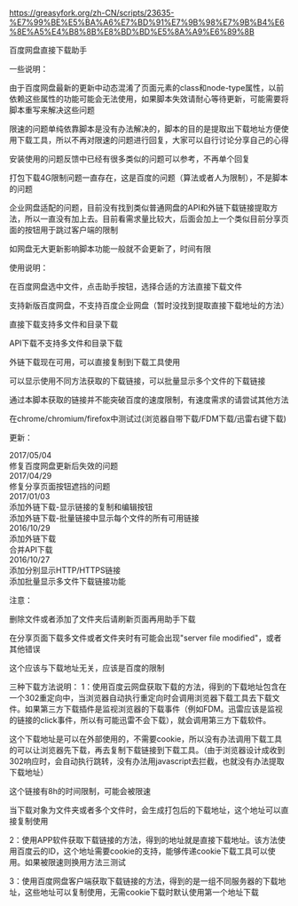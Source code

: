 https://greasyfork.org/zh-CN/scripts/23635-%E7%99%BE%E5%BA%A6%E7%BD%91%E7%9B%98%E7%9B%B4%E6%8E%A5%E4%B8%8B%E8%BD%BD%E5%8A%A9%E6%89%8B

百度网盘直接下载助手

一些说明：

  由于百度网盘最新的更新中动态混淆了页面元素的class和node-type属性，以前依赖这些属性的功能可能会无法使用，如果脚本失效请耐心等待更新，可能需要将脚本重写来解决这些问题

  限速的问题单纯依靠脚本是没有办法解决的，脚本的目的是提取出下载地址方便使用下载工具，所以不再对限速的问题进行回复，大家可以自行讨论分享自己的心得

  安装使用的问题反馈中已经有很多类似的问题可以参考，不再单个回复

  打包下载4G限制问题一直存在，这是百度的问题（算法或者人为限制），不是脚本的问题

  企业网盘适配的问题，目前没有找到类似普通网盘的API和外链下载链接提取方法，所以一直没有加上去。目前看需求量比较大，后面会加上一个类似目前分享页面的按钮用于跳过客户端的限制

  如网盘无大更新影响脚本功能一般就不会更新了，时间有限

使用说明：

  在百度网盘选中文件，点击助手按钮，选择合适的方法直接下载文件
  
  支持新版百度网盘，不支持百度企业网盘（暂时没找到提取直接下载地址的方法）

  直接下载支持多文件和目录下载

  API下载不支持多文件和目录下载

  外链下载现在可用，可以直接复制到下载工具使用

  可以显示使用不同方法获取的下载链接，可以批量显示多个文件的下载链接

  通过本脚本获取的链接并不能突破百度的速度限制，有速度需求的请尝试其他方法

  在chrome/chromium/firefox中测试过(浏览器自带下载/FDM下载/迅雷右键下载)

更新：

2017/05/04<br>
修复百度网盘更新后失效的问题<br>
2017/04/29<br>
修复分享页面按钮遮挡的问题<br>
2017/01/03<br>
添加外链下载-显示链接的复制和编辑按钮<br>
添加外链下载-批量链接中显示每个文件的所有可用链接<br>
2016/10/29<br>
添加外链下载<br>
合并API下载<br>
2016/10/27<br>
添加分别显示HTTP/HTTPS链接<br>
添加批量显示多文件下载链接功能

注意：

  删除文件或者添加了文件夹后请刷新页面再用助手下载

  在分享页面下载多文件或者文件夹时有可能会出现"server file modified"，或者其他错误

  这个应该与下载地址无关，应该是百度的限制


三种下载方法说明：
1：使用百度云网盘获取下载的方法，得到的下载地址包含在一个302重定向中，当浏览器自动执行重定向时会调用浏览器下载工具去下载文件。如果第三方下载插件是监视浏览器的下载事件（例如FDM。迅雷应该是监视的链接的click事件，所以有可能迅雷不会下载），就会调用第三方下载软件。

这个下载地址是可以在外部使用的，不需要cookie，所以没有办法调用下载工具的可以让浏览器先下载，再去复制下载链接到下载工具。（由于浏览器设计成收到302响应时，会自动执行跳转，没有办法用javascript去拦截，也就没有办法提取下载地址）

这个链接有8h的时间限制，可能会被限速

当下载对象为文件夹或者多个文件时，会生成打包后的下载地址，这个地址可以直接复制使用

2：使用APP软件获取下载链接的方法，得到的地址就是直接下载地址。该方法使用百度云的ID，这个地址需要cookie的支持，能够传递cookie下载工具可以使用。如果被限速则换用方法三测试

3：使用百度网盘客户端获取下载链接的方法，得到的是一组不同服务器的下载地址，这些地址可以复制使用，无需cookie下载时默认使用第一个地址下载
